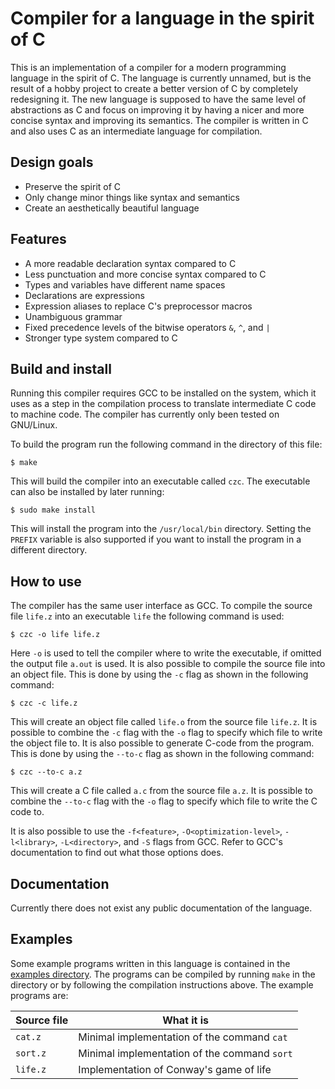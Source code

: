 # Compiler for a language in the spirit of C

This is an implementation of a compiler for a modern programming language in
the spirit of C.  The language is currently unnamed, but is the result of a
hobby project to create a better version of C by completely redesigning it.
The new language is supposed to have the same level of abstractions as C and
focus on improving it by having a nicer and more concise syntax and improving
its semantics.  The compiler is written in C and also uses C as an intermediate
language for compilation.

## Design goals

* Preserve the spirit of C
* Only change minor things like syntax and semantics
* Create an aesthetically beautiful language

## Features

* A more readable declaration syntax compared to C
* Less punctuation and more concise syntax compared to C
* Types and variables have different name spaces
* Declarations are expressions
* Expression aliases to replace C's preprocessor macros
* Unambiguous grammar
* Fixed precedence levels of the bitwise operators `&`, `^`, and `|`
* Stronger type system compared to C

## Build and install 

Running this compiler requires GCC to be installed on the system, which it uses
as a step in the compilation process to translate intermediate C code to
machine code.  The compiler has currently only been tested on GNU/Linux.

To build the program run the following command in the directory of this file:

    $ make

This will build the compiler into an executable called `czc`.  The executable
can also be installed by later running:

    $ sudo make install

This will install the program into the `/usr/local/bin` directory.  Setting the
`PREFIX` variable is also supported if you want to install the program in a
different directory.

## How to use

The compiler has the same user interface as GCC.  To compile the source file
`life.z` into an executable `life` the following command is used:

    $ czc -o life life.z

Here `-o` is used to tell the compiler where to write the executable, if
omitted the output file `a.out` is used.  It is also possible to compile the
source file into an object file.  This is done by using the `-c` flag as shown
in the following command:

    $ czc -c life.z

This will create an object file called `life.o` from the source file `life.z`.
It is possible to combine the `-c` flag with the `-o` flag to specify which
file to write the object file to.  It is also possible to generate C-code from
the program.  This is done by using the `--to-c` flag as shown in the following
command:

    $ czc --to-c a.z

This will create a C file called `a.c` from the source file `a.z`.  It is
possible to combine the `--to-c` flag with the `-o` flag to specify which file
to write the C code to.

It is also possible to use the `-f<feature>`, `-O<optimization-level>`,
`-l<library>`, `-L<directory>`, and `-S` flags from GCC.  Refer to GCC's
documentation to find out what those options does.

## Documentation

Currently there does not exist any public documentation of the language.

## Examples

Some example programs written in this language is contained in the [examples
directory](./examples).  The programs can be compiled by running `make` in the
directory or by following the compilation instructions above.  The example
programs are:

| Source file | What it is                                   |
| ----------- | -------------------------------------------- |
| `cat.z`     | Minimal implementation of the command `cat`  |
| `sort.z`    | Minimal implementation of the command `sort` |
| `life.z`    | Implementation of Conway's game of life      |
